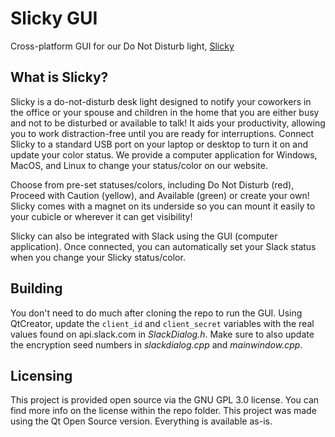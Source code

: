 # Slicky GUI
Cross-platform GUI for our Do Not Disturb light, <a href="https://www.lexcelon.com/slicky">Slicky</a>

## What is Slicky?
<p>Slicky is a do-not-disturb desk light designed to notify your coworkers in the office or your spouse and children in the home that you are either busy and not to be disturbed or available to talk! It aids your productivity, allowing you to work distraction-free until you are ready for interruptions.
Connect Slicky to a standard USB port on your laptop or desktop to turn it on and update your color status. We provide a computer application for Windows, MacOS, and Linux to change your status/color on our website.</p>
<p>Choose from pre-set statuses/colors, including Do Not Disturb (red), Proceed with Caution (yellow), and Available (green) or create your own! Slicky comes with a magnet on its underside so you can mount it easily to your cubicle or wherever it can get visibility!</p>
<p>Slicky can also be integrated with Slack using the GUI (computer application). Once connected, you can automatically set your Slack status when you change your Slicky status/color.</p>

## Building
You don't need to do much after cloning the repo to run the GUI. Using QtCreator, update the `client_id` and `client_secret` variables with the real values found on api.slack.com in *SlackDialog.h*. Make sure to also update the encryption seed numbers in *slackdialog.cpp* and *mainwindow.cpp*.


## Licensing
This project is provided open source via the GNU GPL 3.0 license. You can find more info on the license within the repo folder. This project was made using the Qt Open Source version. Everything is available as-is.